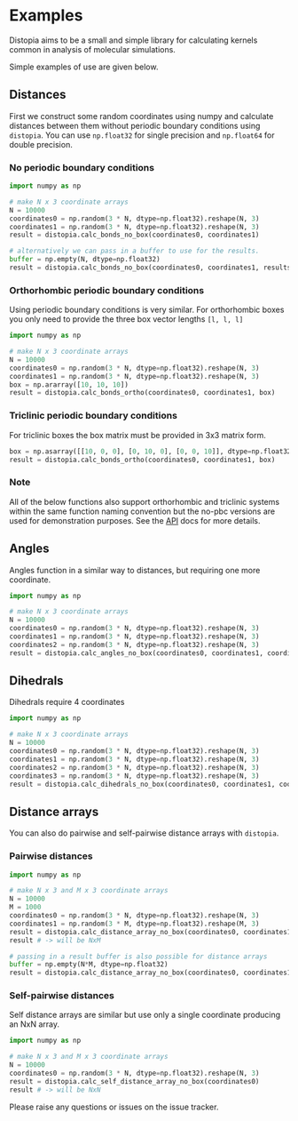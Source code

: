 # Examples

Distopia aims to be a small and simple library for calculating kernels common in analysis of molecular simulations. 

Simple examples of use are given below. 

## Distances

First we construct some random coordinates using numpy and calculate distances between them without periodic boundary conditions using `distopia`. You can use `np.float32` for single precision and `np.float64` for double precision. 

### No periodic boundary conditions

```python
import numpy as np

# make N x 3 coordinate arrays
N = 10000
coordinates0 = np.random(3 * N, dtype=np.float32).reshape(N, 3)
coordinates1 = np.random(3 * N, dtype=np.float32).reshape(N, 3)
result = distopia.calc_bonds_no_box(coordinates0, coordinates1)

# alternatively we can pass in a buffer to use for the results.
buffer = np.empty(N, dtype=np.float32)
result = distopia.calc_bonds_no_box(coordinates0, coordinates1, results=buffer)
```

### Orthorhombic periodic boundary conditions

Using periodic boundary conditions is very similar. For orthorhombic boxes you only need to provide the three box vector lengths `[l, l, l]`

```python
import numpy as np

# make N x 3 coordinate arrays
N = 10000
coordinates0 = np.random(3 * N, dtype=np.float32).reshape(N, 3)
coordinates1 = np.random(3 * N, dtype=np.float32).reshape(N, 3)
box = np.ararray([10, 10, 10])
result = distopia.calc_bonds_ortho(coordinates0, coordinates1, box)
```

### Triclinic periodic boundary conditions

For triclinic boxes the box matrix must be provided in 3x3 matrix form. 

```python
box = np.asarray([[10, 0, 0], [0, 10, 0], [0, 0, 10]], dtype=np.float32)
result = distopia.calc_bonds_ortho(coordinates0, coordinates1, box)
```

### Note

All of the below functions also support orthorhombic and triclinic systems within the same function naming convention but the no-pbc versions are used for demonstration purposes. See the [API](api.md) docs for more details.

## Angles 

Angles function in a similar way to distances, but requiring one more coordinate. 

```python
import numpy as np

# make N x 3 coordinate arrays
N = 10000
coordinates0 = np.random(3 * N, dtype=np.float32).reshape(N, 3)
coordinates1 = np.random(3 * N, dtype=np.float32).reshape(N, 3)
coordinates2 = np.random(3 * N, dtype=np.float32).reshape(N, 3)
result = distopia.calc_angles_no_box(coordinates0, coordinates1, coordinates2)
```


## Dihedrals 

Dihedrals require 4 coordinates 

```python
import numpy as np

# make N x 3 coordinate arrays
N = 10000
coordinates0 = np.random(3 * N, dtype=np.float32).reshape(N, 3)
coordinates1 = np.random(3 * N, dtype=np.float32).reshape(N, 3)
coordinates2 = np.random(3 * N, dtype=np.float32).reshape(N, 3)
coordinates3 = np.random(3 * N, dtype=np.float32).reshape(N, 3)
result = distopia.calc_dihedrals_no_box(coordinates0, coordinates1, coordinates2, coordinates3)
```

## Distance arrays

You can also do pairwise and self-pairwise distance arrays with `distopia`. 

### Pairwise distances

```python
import numpy as np

# make N x 3 and M x 3 coordinate arrays
N = 10000
M = 1000
coordinates0 = np.random(3 * N, dtype=np.float32).reshape(N, 3)
coordinates1 = np.random(3 * M, dtype=np.float32).reshape(M, 3)
result = distopia.calc_distance_array_no_box(coordinates0, coordinates1)
result # -> will be NxM

# passing in a result buffer is also possible for distance arrays 
buffer = np.empty(N*M, dtype=np.float32)
result = distopia.calc_distance_array_no_box(coordinates0, coordinates1, results=buffer)
```

### Self-pairwise distances

Self distance arrays are similar but use only a single coordinate producing an NxN array. 

```python
import numpy as np

# make N x 3 and M x 3 coordinate arrays
N = 10000
coordinates0 = np.random(3 * N, dtype=np.float32).reshape(N, 3)
result = distopia.calc_self_distance_array_no_box(coordinates0)
result # -> will be NxN
```

Please raise any questions or issues on the issue tracker. 